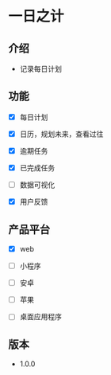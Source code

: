 # 一日之计

## 介绍

* 记录每日计划



## 功能

- [x] 每日计划
- [x] 日历，规划未来，查看过往
- [x] 逾期任务
- [x] 已完成任务
- [ ] 数据可视化
- [x] 用户反馈



## 产品平台

- [x] web
- [ ] 小程序
- [ ] 安卓
- [ ] 苹果
- [ ] 桌面应用程序



## 版本

* 1.0.0

